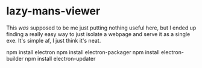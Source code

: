 # lazy-mans-viewer
This *was* supposed to be me just putting nothing useful here, but I ended up finding a really easy way to just isolate a webpage and serve it as a single exe. It's simple af, I just think it's neat.

npm install electron
npm install electron-packager
npm install electron-builder
npm install electron-updater
